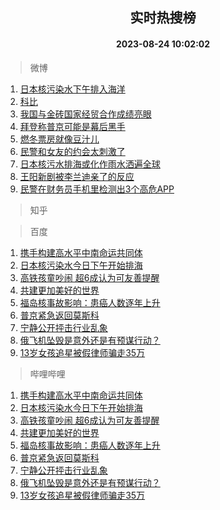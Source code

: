 <div align="center"><h2>实时热搜榜</h2><h4>2023-08-24 10:02:02</h4></div>

> 微博  

1. [日本核污染水下午排入海洋](https://s.weibo.com/weibo?q=%23%E6%97%A5%E6%9C%AC%E6%A0%B8%E6%B1%A1%E6%9F%93%E6%B0%B4%E4%B8%8B%E5%8D%88%E6%8E%92%E5%85%A5%E6%B5%B7%E6%B4%8B%23&t=31&band_rank=1&Refer=top)<br />
2. [科比](https://s.weibo.com/weibo?q=%E7%A7%91%E6%AF%94&t=31&band_rank=2&Refer=top)<br />
3. [我国与金砖国家经贸合作成绩亮眼](https://s.weibo.com/weibo?q=%23%E6%88%91%E5%9B%BD%E4%B8%8E%E9%87%91%E7%A0%96%E5%9B%BD%E5%AE%B6%E7%BB%8F%E8%B4%B8%E5%90%88%E4%BD%9C%E6%88%90%E7%BB%A9%E4%BA%AE%E7%9C%BC%23&t=31&band_rank=3&Refer=top)<br />
4. [拜登称普京可能是幕后黑手](https://s.weibo.com/weibo?q=%23%E6%8B%9C%E7%99%BB%E7%A7%B0%E6%99%AE%E4%BA%AC%E5%8F%AF%E8%83%BD%E6%98%AF%E5%B9%95%E5%90%8E%E9%BB%91%E6%89%8B%23&t=31&band_rank=4&Refer=top)<br />
5. [燃冬票房就像豆汁儿](https://s.weibo.com/weibo?q=%23%E7%87%83%E5%86%AC%E7%A5%A8%E6%88%BF%E5%B0%B1%E5%83%8F%E8%B1%86%E6%B1%81%E5%84%BF%23&t=31&band_rank=5&Refer=top)<br />
6. [民警和女友的约会太刺激了](https://s.weibo.com/weibo?q=%23%E6%B0%91%E8%AD%A6%E5%92%8C%E5%A5%B3%E5%8F%8B%E7%9A%84%E7%BA%A6%E4%BC%9A%E5%A4%AA%E5%88%BA%E6%BF%80%E4%BA%86%23&t=31&band_rank=6&Refer=top)<br />
7. [日本核污水排海或化作雨水洒遍全球](https://s.weibo.com/weibo?q=%23%E6%97%A5%E6%9C%AC%E6%A0%B8%E6%B1%A1%E6%B0%B4%E6%8E%92%E6%B5%B7%E6%88%96%E5%8C%96%E4%BD%9C%E9%9B%A8%E6%B0%B4%E6%B4%92%E9%81%8D%E5%85%A8%E7%90%83%23&t=31&band_rank=7&Refer=top)<br />
8. [王阳新剧被李兰迪亲了的反应](https://s.weibo.com/weibo?q=%23%E7%8E%8B%E9%98%B3%E6%96%B0%E5%89%A7%E8%A2%AB%E6%9D%8E%E5%85%B0%E8%BF%AA%E4%BA%B2%E4%BA%86%E7%9A%84%E5%8F%8D%E5%BA%94%23&t=31&band_rank=8&Refer=top)<br />
9. [民警在财务员手机里检测出3个高危APP](https://s.weibo.com/weibo?q=%23%E6%B0%91%E8%AD%A6%E5%9C%A8%E8%B4%A2%E5%8A%A1%E5%91%98%E6%89%8B%E6%9C%BA%E9%87%8C%E6%A3%80%E6%B5%8B%E5%87%BA3%E4%B8%AA%E9%AB%98%E5%8D%B1APP%23&t=31&band_rank=9&Refer=top)<br />

> 知乎  


> 百度  

1. [携手构建高水平中南命运共同体](https://www.baidu.com/s?wd=%E6%90%BA%E6%89%8B%E6%9E%84%E5%BB%BA%E9%AB%98%E6%B0%B4%E5%B9%B3%E4%B8%AD%E5%8D%97%E5%91%BD%E8%BF%90%E5%85%B1%E5%90%8C%E4%BD%93&sa=fyb_news&rsv_dl=fyb_news)<br />
2. [日本核污染水今日下午开始排海](https://www.baidu.com/s?wd=%E6%97%A5%E6%9C%AC%E6%A0%B8%E6%B1%A1%E6%9F%93%E6%B0%B4%E4%BB%8A%E6%97%A5%E4%B8%8B%E5%8D%88%E5%BC%80%E5%A7%8B%E6%8E%92%E6%B5%B7&sa=fyb_news&rsv_dl=fyb_news)<br />
3. [高铁孩童吵闹 超6成认为可友善提醒](https://www.baidu.com/s?wd=%E9%AB%98%E9%93%81%E5%AD%A9%E7%AB%A5%E5%90%B5%E9%97%B9+%E8%B6%856%E6%88%90%E8%AE%A4%E4%B8%BA%E5%8F%AF%E5%8F%8B%E5%96%84%E6%8F%90%E9%86%92&sa=fyb_news&rsv_dl=fyb_news)<br />
4. [共建更加美好的世界](https://www.baidu.com/s?wd=%E5%85%B1%E5%BB%BA%E6%9B%B4%E5%8A%A0%E7%BE%8E%E5%A5%BD%E7%9A%84%E4%B8%96%E7%95%8C&sa=fyb_news&rsv_dl=fyb_news)<br />
5. [福岛核事故影响：患癌人数逐年上升](https://www.baidu.com/s?wd=%E7%A6%8F%E5%B2%9B%E6%A0%B8%E4%BA%8B%E6%95%85%E5%BD%B1%E5%93%8D%EF%BC%9A%E6%82%A3%E7%99%8C%E4%BA%BA%E6%95%B0%E9%80%90%E5%B9%B4%E4%B8%8A%E5%8D%87&sa=fyb_news&rsv_dl=fyb_news)<br />
6. [普京紧急返回莫斯科](https://www.baidu.com/s?wd=%E6%99%AE%E4%BA%AC%E7%B4%A7%E6%80%A5%E8%BF%94%E5%9B%9E%E8%8E%AB%E6%96%AF%E7%A7%91&sa=fyb_news&rsv_dl=fyb_news)<br />
7. [宁静公开抨击行业乱象](https://www.baidu.com/s?wd=%E5%AE%81%E9%9D%99%E5%85%AC%E5%BC%80%E6%8A%A8%E5%87%BB%E8%A1%8C%E4%B8%9A%E4%B9%B1%E8%B1%A1&sa=fyb_news&rsv_dl=fyb_news)<br />
8. [俄飞机坠毁是意外还是有预谋行动？](https://www.baidu.com/s?wd=%E4%BF%84%E9%A3%9E%E6%9C%BA%E5%9D%A0%E6%AF%81%E6%98%AF%E6%84%8F%E5%A4%96%E8%BF%98%E6%98%AF%E6%9C%89%E9%A2%84%E8%B0%8B%E8%A1%8C%E5%8A%A8%EF%BC%9F&sa=fyb_news&rsv_dl=fyb_news)<br />
9. [13岁女孩追星被假律师骗走35万](https://www.baidu.com/s?wd=13%E5%B2%81%E5%A5%B3%E5%AD%A9%E8%BF%BD%E6%98%9F%E8%A2%AB%E5%81%87%E5%BE%8B%E5%B8%88%E9%AA%97%E8%B5%B035%E4%B8%87&sa=fyb_news&rsv_dl=fyb_news)<br />

> 哔哩哔哩  

1. [携手构建高水平中南命运共同体](https://www.baidu.com/s?wd=%E6%90%BA%E6%89%8B%E6%9E%84%E5%BB%BA%E9%AB%98%E6%B0%B4%E5%B9%B3%E4%B8%AD%E5%8D%97%E5%91%BD%E8%BF%90%E5%85%B1%E5%90%8C%E4%BD%93&sa=fyb_news&rsv_dl=fyb_news)<br />
2. [日本核污染水今日下午开始排海](https://www.baidu.com/s?wd=%E6%97%A5%E6%9C%AC%E6%A0%B8%E6%B1%A1%E6%9F%93%E6%B0%B4%E4%BB%8A%E6%97%A5%E4%B8%8B%E5%8D%88%E5%BC%80%E5%A7%8B%E6%8E%92%E6%B5%B7&sa=fyb_news&rsv_dl=fyb_news)<br />
3. [高铁孩童吵闹 超6成认为可友善提醒](https://www.baidu.com/s?wd=%E9%AB%98%E9%93%81%E5%AD%A9%E7%AB%A5%E5%90%B5%E9%97%B9+%E8%B6%856%E6%88%90%E8%AE%A4%E4%B8%BA%E5%8F%AF%E5%8F%8B%E5%96%84%E6%8F%90%E9%86%92&sa=fyb_news&rsv_dl=fyb_news)<br />
4. [共建更加美好的世界](https://www.baidu.com/s?wd=%E5%85%B1%E5%BB%BA%E6%9B%B4%E5%8A%A0%E7%BE%8E%E5%A5%BD%E7%9A%84%E4%B8%96%E7%95%8C&sa=fyb_news&rsv_dl=fyb_news)<br />
5. [福岛核事故影响：患癌人数逐年上升](https://www.baidu.com/s?wd=%E7%A6%8F%E5%B2%9B%E6%A0%B8%E4%BA%8B%E6%95%85%E5%BD%B1%E5%93%8D%EF%BC%9A%E6%82%A3%E7%99%8C%E4%BA%BA%E6%95%B0%E9%80%90%E5%B9%B4%E4%B8%8A%E5%8D%87&sa=fyb_news&rsv_dl=fyb_news)<br />
6. [普京紧急返回莫斯科](https://www.baidu.com/s?wd=%E6%99%AE%E4%BA%AC%E7%B4%A7%E6%80%A5%E8%BF%94%E5%9B%9E%E8%8E%AB%E6%96%AF%E7%A7%91&sa=fyb_news&rsv_dl=fyb_news)<br />
7. [宁静公开抨击行业乱象](https://www.baidu.com/s?wd=%E5%AE%81%E9%9D%99%E5%85%AC%E5%BC%80%E6%8A%A8%E5%87%BB%E8%A1%8C%E4%B8%9A%E4%B9%B1%E8%B1%A1&sa=fyb_news&rsv_dl=fyb_news)<br />
8. [俄飞机坠毁是意外还是有预谋行动？](https://www.baidu.com/s?wd=%E4%BF%84%E9%A3%9E%E6%9C%BA%E5%9D%A0%E6%AF%81%E6%98%AF%E6%84%8F%E5%A4%96%E8%BF%98%E6%98%AF%E6%9C%89%E9%A2%84%E8%B0%8B%E8%A1%8C%E5%8A%A8%EF%BC%9F&sa=fyb_news&rsv_dl=fyb_news)<br />
9. [13岁女孩追星被假律师骗走35万](https://www.baidu.com/s?wd=13%E5%B2%81%E5%A5%B3%E5%AD%A9%E8%BF%BD%E6%98%9F%E8%A2%AB%E5%81%87%E5%BE%8B%E5%B8%88%E9%AA%97%E8%B5%B035%E4%B8%87&sa=fyb_news&rsv_dl=fyb_news)<br />
